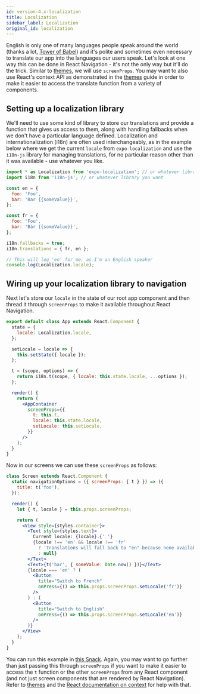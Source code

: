 ```yaml
---
id: version-4.x-localization
title: Localization
sidebar_label: Localization
original_id: localization
---
```


English is only one of many languages people speak around the world (thanks a lot, [Tower of Babel](https://en.wikipedia.org/wiki/Tower_of_Babel)) and it's polite and sometimes even necessary to translate our app into the languages our users speak. Let's look at one way this can be done in React Navigation - it's not the only way but it'll do the trick. Similar to [themes](themes.html), we will use `screenProps`. You may want to also use React's context API as demonstrated in the [themes](themes.html) guide in order to make it easier to access the translate function from a variety of components.

## Setting up a localization library

We'll need to use some kind of library to store our translations and provide a function that gives us access to them, along with handling fallbacks when we don't have a particular language defined. Localization and internationalization (i18n) are often used interchangeably, as in the example below where we get the current `locale` from `expo-localization` and use the `i18n-js` library for managing translations, for no particular reason other than it was available - use whatever you like.

```jsx
import * as Localization from 'expo-localization'; // or whatever library you want
import i18n from 'i18n-js'; // or whatever library you want

const en = {
  foo: 'Foo',
  bar: 'Bar {{someValue}}',
};

const fr = {
  foo: 'Fou',
  bar: 'Bár {{someValue}}',
};

i18n.fallbacks = true;
i18n.translations = { fr, en };

// This will log 'en' for me, as I'm an English speaker
console.log(Localization.locale);
```

## Wiring up your localization library to navigation

Next let's store our `locale` in the state of our root app component and then thread it through `screenProps` to make it available throughout React Navigation.

```jsx
export default class App extends React.Component {
  state = {
    locale: Localization.locale,
  };

  setLocale = locale => {
    this.setState({ locale });
  };

  t = (scope, options) => {
    return i18n.t(scope, { locale: this.state.locale, ...options });
  };

  render() {
    return (
      <AppContainer
        screenProps={{
          t: this.t,
          locale: this.state.locale,
          setLocale: this.setLocale,
        }}
      />
    );
  }
}
```

Now in our screens we can use these `screenProps` as follows:

```jsx
class Screen extends React.Component {
  static navigationOptions = ({ screenProps: { t } }) => ({
    title: t('foo'),
  });

  render() {
    let { t, locale } = this.props.screenProps;

    return (
      <View style={styles.container}>
        <Text style={styles.text}>
          Current locale: {locale}.{' '}
          {locale !== 'en' && locale !== 'fr'
            ? 'Translations will fall back to "en" because none available'
            : null}
        </Text>
        <Text>{t('bar', { someValue: Date.now() })}</Text>
        {locale === 'en' ? (
          <Button
            title="Switch to French"
            onPress={() => this.props.screenProps.setLocale('fr')}
          />
        ) : (
          <Button
            title="Switch to English"
            onPress={() => this.props.screenProps.setLocale('en')}
          />
        )}
      </View>
    );
  }
}
```

You can run this example in [this Snack](https://snack.expo.io/@react-navigation/localization-example). Again, you may want to go further than just passing this through `screenProps` if you want to make it easier to access the `t` function or the other `screenProps` from any React component (and not just screen components that are rendered by React Navigation). Refer to [themes](themes.html) and the [React documentation on context](https://reactjs.org/docs/context.html) for help with that.
